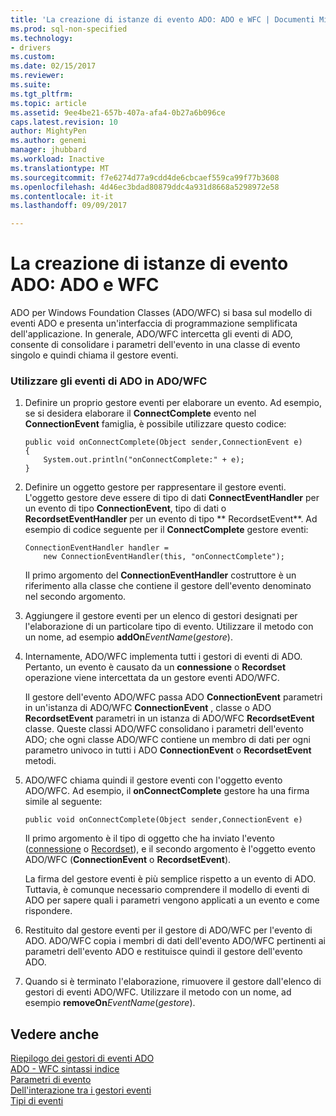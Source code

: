 ```yaml
---
title: 'La creazione di istanze di evento ADO: ADO e WFC | Documenti Microsoft'
ms.prod: sql-non-specified
ms.technology:
- drivers
ms.custom: 
ms.date: 02/15/2017
ms.reviewer: 
ms.suite: 
ms.tgt_pltfrm: 
ms.topic: article
ms.assetid: 9ee4be21-657b-407a-afa4-0b27a6b096ce
caps.latest.revision: 10
author: MightyPen
ms.author: genemi
manager: jhubbard
ms.workload: Inactive
ms.translationtype: MT
ms.sourcegitcommit: f7e6274d77a9cdd4de6cbcaef559ca99f77b3608
ms.openlocfilehash: 4d46ec3bdad80879ddc4a931d8668a5298972e58
ms.contentlocale: it-it
ms.lasthandoff: 09/09/2017

---
```

# <a name="ado-event-instantiation-ado-and-wfc"></a>La creazione di istanze di evento ADO: ADO e WFC
ADO per Windows Foundation Classes (ADO/WFC) si basa sul modello di eventi ADO e presenta un'interfaccia di programmazione semplificata dell'applicazione. In generale, ADO/WFC intercetta gli eventi di ADO, consente di consolidare i parametri dell'evento in una classe di evento singolo e quindi chiama il gestore eventi.  
  
### <a name="to-use-ado-events-in-adowfc"></a>Utilizzare gli eventi di ADO in ADO/WFC  
  
1.  Definire un proprio gestore eventi per elaborare un evento. Ad esempio, se si desidera elaborare il **ConnectComplete** evento nel **ConnectionEvent** famiglia, è possibile utilizzare questo codice:  
  
    ```  
    public void onConnectComplete(Object sender,ConnectionEvent e)  
    {  
        System.out.println("onConnectComplete:" + e);  
    }  
    ```  
  
2.  Definire un oggetto gestore per rappresentare il gestore eventi. L'oggetto gestore deve essere di tipo di dati **ConnectEventHandler** per un evento di tipo **ConnectionEvent**, tipo di dati o **RecordsetEventHandler** per un evento di tipo ** RecordsetEvent**. Ad esempio di codice seguente per il **ConnectComplete** gestore eventi:  
  
    ```  
    ConnectionEventHandler handler =   
        new ConnectionEventHandler(this, "onConnectComplete");  
    ```  
  
     Il primo argomento del **ConnectionEventHandler** costruttore è un riferimento alla classe che contiene il gestore dell'evento denominato nel secondo argomento.  
  
3.  Aggiungere il gestore eventi per un elenco di gestori designati per l'elaborazione di un particolare tipo di evento. Utilizzare il metodo con un nome, ad esempio **addOn***EventName*(*gestore*).  
  
4.  Internamente, ADO/WFC implementa tutti i gestori di eventi di ADO. Pertanto, un evento è causato da un **connessione** o **Recordset** operazione viene intercettata da un gestore eventi ADO/WFC.  
  
     Il gestore dell'evento ADO/WFC passa ADO **ConnectionEvent** parametri in un'istanza di ADO/WFC **ConnectionEvent** , classe o ADO **RecordsetEvent** parametri in un istanza di ADO/WFC **RecordsetEvent** classe. Queste classi ADO/WFC consolidano i parametri dell'evento ADO; che ogni classe ADO/WFC contiene un membro di dati per ogni parametro univoco in tutti i ADO **ConnectionEvent** o **RecordsetEvent** metodi.  
  
5.  ADO/WFC chiama quindi il gestore eventi con l'oggetto evento ADO/WFC. Ad esempio, il **onConnectComplete** gestore ha una firma simile al seguente:  
  
    ```  
    public void onConnectComplete(Object sender,ConnectionEvent e)  
    ```  
  
     Il primo argomento è il tipo di oggetto che ha inviato l'evento ([connessione](../../../ado/reference/ado-api/connection-object-ado.md) o [Recordset](../../../ado/reference/ado-api/recordset-object-ado.md)), e il secondo argomento è l'oggetto evento ADO/WFC (**ConnectionEvent** o **RecordsetEvent**).  
  
     La firma del gestore eventi è più semplice rispetto a un evento di ADO. Tuttavia, è comunque necessario comprendere il modello di eventi di ADO per sapere quali i parametri vengono applicati a un evento e come rispondere.  
  
6.  Restituito dal gestore eventi per il gestore di ADO/WFC per l'evento di ADO. ADO/WFC copia i membri di dati dell'evento ADO/WFC pertinenti ai parametri dell'evento ADO e restituisce quindi il gestore dell'evento ADO.  
  
7.  Quando si è terminato l'elaborazione, rimuovere il gestore dall'elenco di gestori di eventi ADO/WFC. Utilizzare il metodo con un nome, ad esempio **removeOn***EventName*(*gestore*).  
  
## <a name="see-also"></a>Vedere anche  
 [Riepilogo dei gestori di eventi ADO](../../../ado/guide/data/ado-event-handler-summary.md)   
 [ADO - WFC sintassi indice](../../../ado/reference/ado-api/ado-wfc-syntax-index.md)   
 [Parametri di evento](../../../ado/guide/data/event-parameters.md)   
 [Dell'interazione tra i gestori eventi](../../../ado/guide/data/how-event-handlers-work-together.md)   
 [Tipi di eventi](../../../ado/guide/data/types-of-events.md)

